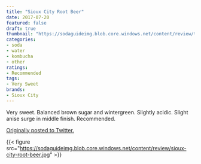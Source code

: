 ```yaml
---
title: "Sioux City Root Beer"
date: 2017-07-20
featured: false
draft: true
thumbnail: "https://sodaguideimg.blob.core.windows.net/content/review/thumbs/sioux-city-root-beer.jpg"
categories:
- soda
- water
- kombucha
- other
ratings:
- Recommended
tags:
- Very Sweet
brands:
- Sioux City
---
```


Very sweet. Balanced brown sugar and wintergreen. Slightly acidic. Slight anise surge in middle finish. Recommended.

[Originally posted to Twitter.](https://twitter.com/Cavorter/status/888091734449819649)

{{< figure src="https://sodaguideimg.blob.core.windows.net/content/review/sioux-city-root-beer.jpg" >}}

